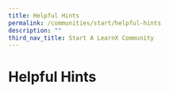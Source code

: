 ```yaml
---
title: Helpful Hints
permalink: /communities/start/helpful-hints
description: ""
third_nav_title: Start A LearnX Community
---
```

# Helpful Hints